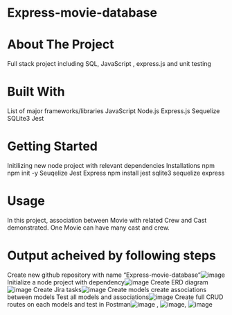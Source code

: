 # Express-movie-database
# About The Project
Full stack project including SQL, JavaScript , express.js and unit testing
# Built With
List of major frameworks/libraries
JavaScript 
Node.js
Express.js
Sequelize
SQLite3 
Jest
# Getting Started
Initilizing new node project with relevant dependencies
Installations
npm 
npm init -y
Seuqelize Jest Express
npm install jest sqlite3 sequelize express
# Usage
In this project, association between Movie with related Crew and Cast demonstrated. One Movie can have many cast and crew.
# Output acheived by following steps
Create new github repository with name “Express-movie-database”![image](https://user-images.githubusercontent.com/94479442/145637122-74c3a3a8-50b0-49b7-a268-62645923f32b.png)
Initialize a node project with dependency![image](https://user-images.githubusercontent.com/94479442/145637515-4f53b4e7-87aa-4a34-a4ff-373e38056841.png)
Create ERD diagram![image](https://user-images.githubusercontent.com/94479442/145637642-c2ff84d6-d5f9-4955-99f1-083ce7c9e011.png)
Create Jira tasks![image](https://user-images.githubusercontent.com/94479442/145637987-4697265d-5a2f-406f-8f88-d402a75911e1.png)
Create models
create associations between models
Test all models and associations![image](https://user-images.githubusercontent.com/94479442/145637831-ca7059d0-cd7c-413b-97a3-ca361c01ec5d.png)
Create full CRUD routes on each models and test in Postman![image](https://user-images.githubusercontent.com/94479442/145638522-edd260b3-11e2-4382-b5b6-3795eb6db764.png) , ![image](https://user-images.githubusercontent.com/94479442/145638608-50e49c22-b7c3-49de-a258-894bfd287bdf.png), ![image](https://user-images.githubusercontent.com/94479442/145638959-dfb36334-09c3-4f51-be0f-172735b8727a.png)







